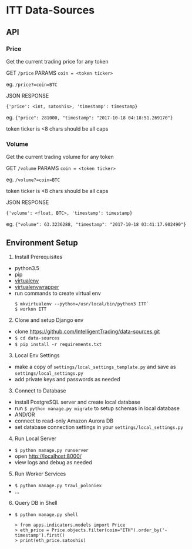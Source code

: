 # ITT Data-Sources


## API

### Price

Get the current trading price for any token

GET `/price`
PARAMS `coin = <token ticker>`

eg. `/price?=coin=BTC`

JSON RESPONSE

`{'price': <int, satoshis>, 'timestamp': timestamp}`

eg.
`{"price": 281000, "timestamp": "2017-10-18 04:18:51.269170"}`

token ticker is <8 chars should be all caps



### Volume

Get the current trading volume for any token

GET `/volume`
PARAMS `coin = <token ticker>`

eg. `/volume?=coin=BTC`

token ticker is <8 chars should be all caps

JSON RESPONSE

`{'volume': <float, BTC>, 'timestamp': timestamp}`

eg.
`{"volume": 63.3236288, "timestamp": "2017-10-18 03:41:17.902490"}`

## Environment Setup

1. Install Prerequisites
 - python3.5 
 - pip 
 - [virtualenv](https://virtualenv.pypa.io/en/stable/installation/) 
 - [virtualenvwrapper](https://virtualenvwrapper.readthedocs.io/en/latest/install.html)
 - run commands to create virtual env
    ```
    $ mkvirtualenv --python=/usr/local/bin/python3 ITT`
    $ workon ITT
    ```
 
2. Clone and setup Django env
 - clone https://github.com/IntelligentTrading/data-sources.git
 - `$ cd data-sources`
 - `$ pip install -r requirements.txt`

3. Local Env Settings
 - make a copy of `settings/local_settings_template.py` and save as `settings/local_settings.py`
 - add private keys and passwords as needed

3. Connect to Database
 - install PostgreSQL server and create local database
 - run `$ python manage.py migrate` to setup schemas in local database
 - AND/OR
 - connect to read-only Amazon Aurora DB
 - set database connection settings in your `settings/local_settings.py`
 
4. Run Local Server
 - `$ python manage.py runserver`
 - open [http://localhost:8000/](http://localhost:8000/)
 - view logs and debug as needed

5. Run Worker Services
 - `$ python manage.py trawl_poloniex`
 - ...
 
6. Query DB in Shell
 - `$ python manage.py shell`
 
    ```
    > from apps.indicators.models import Price
    > eth_price = Price.objects.filter(coin="ETH").order_by('-timestamp').first()
    > print(eth_price.satoshis)
    ```
 